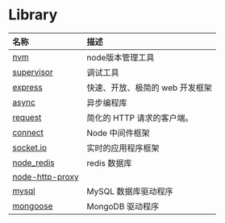 # Library

| 名称 | 描述 |
| :--- | :--- |
| [nvm](/Library/nvm/README.md) | node版本管理工具 |
| [supervisor](/Library/supervisor/README.md) | 调试工具 |
| [express](/Library/express/README.md) | 快速、开放、极简的 web 开发框架 |
| [async](/Library/async/README.md) | 异步编程库 |
| [request](/Library/request/README.md) | 简化的 HTTP 请求的客户端。 |
| [connect](/Library/connect/README.md) | Node 中间件框架  |
| [socket.io](/Library/socketIO/README.md)  | 实时的应用程序框架  |
| [node_redis](/Library/node_redis/README.md)   | redis 数据库  |
| [node-http-proxy](/Library/node-http-proxy/README.md)   |   |
| [mysql](/Library/mysql/README.md)   | MySQL 数据库驱动程序  |
| [mongoose](/Library/mongoose/README.md)   | MongoDB 驱动程序  |
